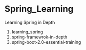 # Spring_Learning
Learning Spring in Depth


1) learning_spring
2) spring-framewrok-in-depth
3) spring-boot-2.0-essential-training
